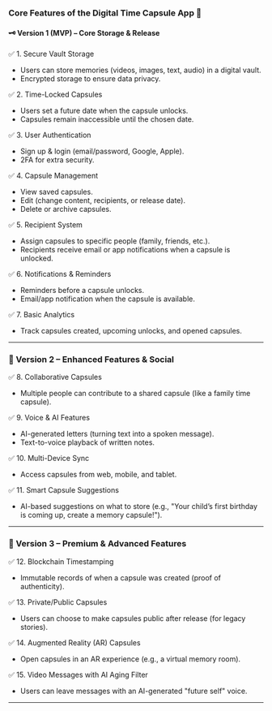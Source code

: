 ### Core Features of the Digital Time Capsule App 🚀  

#### 🗝️ Version 1 (MVP) – Core Storage & Release  
✅ 1. Secure Vault Storage  
   - Users can store memories (videos, images, text, audio) in a digital vault.  
   - Encrypted storage to ensure data privacy.  

✅ 2. Time-Locked Capsules  
   - Users set a future date when the capsule unlocks.  
   - Capsules remain inaccessible until the chosen date.  

✅ 3. User Authentication  
   - Sign up & login (email/password, Google, Apple).  
   - 2FA for extra security.  

✅ 4. Capsule Management  
   - View saved capsules.  
   - Edit (change content, recipients, or release date).  
   - Delete or archive capsules.  

✅ 5. Recipient System  
   - Assign capsules to specific people (family, friends, etc.).  
   - Recipients receive email or app notifications when a capsule is unlocked.  

✅ 6. Notifications & Reminders  
   - Reminders before a capsule unlocks.  
   - Email/app notification when the capsule is available.  

✅ 7. Basic Analytics  
   - Track capsules created, upcoming unlocks, and opened capsules.  

---

### 🌟 Version 2 – Enhanced Features & Social  
✅ 8. Collaborative Capsules  
   - Multiple people can contribute to a shared capsule (like a family time capsule).  

✅ 9. Voice & AI Features  
   - AI-generated letters (turning text into a spoken message).  
   - Text-to-voice playback of written notes.  

✅ 10. Multi-Device Sync  
   - Access capsules from web, mobile, and tablet.  

✅ 11. Smart Capsule Suggestions  
   - AI-based suggestions on what to store (e.g., "Your child’s first birthday is coming up, create a memory capsule!").  

---

### 🚀 Version 3 – Premium & Advanced Features  
✅ 12. Blockchain Timestamping  
   - Immutable records of when a capsule was created (proof of authenticity).  

✅ 13. Private/Public Capsules  
   - Users can choose to make capsules public after release (for legacy stories).  

✅ 14. Augmented Reality (AR) Capsules  
   - Open capsules in an AR experience (e.g., a virtual memory room).  

✅ 15. Video Messages with AI Aging Filter  
   - Users can leave messages with an AI-generated "future self" voice.  

---
